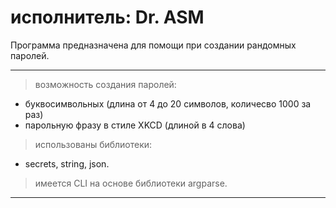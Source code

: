 # исполнитель: Dr. ASM

Программа предназначена для помощи при создании рандомных паролей.
___

> возможность создания паролей:
+ буквосимвольных (длина от 4 до 20 символов, количесво 1000 за раз)
+ парольную фразу в стиле XKCD (длиной в 4 слова)

> использованы библиотеки:
+ secrets, string, json.

> имеется CLI на основе библиотеки argparse.

___